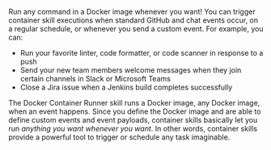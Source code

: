 Run any command in a Docker image whenever you want! You can trigger container
skill executions when standard GitHub and chat events occur, on a regular
schedule, or whenever you send a custom event. For example, you can:

-   Run your favorite linter, code formatter, or code scanner in response to a
    push
-   Send your new team members welcome messages when they join certain channels
    in Slack or Microsoft Teams
-   Close a Jira issue when a Jenkins build completes successfully

The Docker Container Runner skill runs a Docker image, any Docker image, when an
event happens. Since you define the Docker image and are able to define custom
events and event payloads, container skills basically let you run _anything you
want whenever you want_. In other words, container skills provide a powerful
tool to trigger or schedule any task imaginable.
